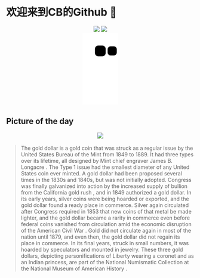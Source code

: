 
# 欢迎来到CB的Github 👋

<div align="center">
  <img height="137px" src="https://github-readme-stats.vercel.app/api?username=SuperCB&show_icons=true&theme=radical" />
  <img height="137px" src="https://github-readme-stats.vercel.app/api/top-langs/?username=SuperCB&hide_title=true&hide_border=true&layout=compact&langs_count=6&text_color=000&icon_color=fff" />
</div>


<div align="center">
    <img src="./contribution-snake/github-contribution-grid-snake.svg" />
</div>



## Picture of the day
<div align="center">
  <img width=400px src="https://upload.wikimedia.org/wikipedia/commons/thumb/b/ba/NNC-US-1849-G%241-Liberty_head_%28Ty1%29.jpg/450px-NNC-US-1849-G%241-Liberty_head_%28Ty1%29.jpg" />
</div>

>The  gold dollar  is a  gold coin  that was struck as a regular issue by the  United States Bureau of the Mint  from 1849 to 1889. It had three types over its lifetime, all designed by Mint chief engraver  James B. Longacre . The Type 1 issue had the smallest diameter of any United States coin ever minted. A gold dollar had been proposed several times in the 1830s and 1840s, but was not initially adopted. Congress was finally galvanized into action by the increased supply of bullion from the  California gold rush , and in 1849 authorized a gold dollar. In its early years, silver coins were being hoarded or exported, and the gold dollar found a ready place in commerce. Silver again circulated after Congress required in 1853 that new coins of that metal be made lighter, and the gold dollar became a rarity in commerce even before federal coins vanished from circulation amid the economic disruption of the  American Civil War . Gold did not circulate again in most of the nation until 1879, and even then, the gold dollar did not regain its place in commerce.  In its final years, struck in small numbers, it was hoarded by  speculators  and mounted in jewelry. These three gold dollars, depicting personifications of  Liberty  wearing a coronet and as an  Indian  princess, are part of the  National Numismatic Collection  at the  National Museum of American History .


